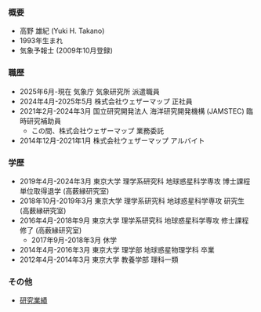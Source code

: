 ### 概要
- 高野 雄紀 (Yuki H. Takano)
- 1993年生まれ
- 気象予報士 (2009年10月登録)

### 職歴
- 2025年6月-現在 気象庁 気象研究所 派遣職員
- 2024年4月-2025年5月 株式会社ウェザーマップ 正社員
- 2021年2月-2024年3月 国立研究開発法人 海洋研究開発機構 (JAMSTEC) 臨時研究補助員
  - この間、株式会社ウェザーマップ 業務委託
- 2014年12月-2021年1月 株式会社ウェザーマップ アルバイト

### 学歴
- 2019年4月-2024年3月 東京大学 理学系研究科 地球惑星科学専攻 博士課程 単位取得退学 (高薮縁研究室)
- 2018年10月-2019年3月 東京大学 理学系研究科 地球惑星科学専攻 研究生 (高薮縁研究室)
- 2016年4月-2018年9月 東京大学 理学系研究科 地球惑星科学専攻 修士課程 修了 (高薮縁研究室)
  - 2017年9月-2018年3月 休学
- 2014年4月-2016年3月 東京大学 理学部 地球惑星物理学科 卒業
- 2012年4月-2014年3月 東京大学 教養学部 理科一類

### その他
- [研究業績](publications.md)
